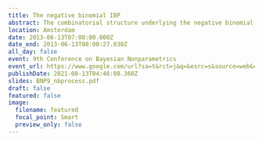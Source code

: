 ```yaml
---
title: The negative binomial IBP
abstract: The combinatorial structure underlying the negative binomial process
location: Amsterdam
date: 2013-06-13T07:00:00.000Z
date_end: 2013-06-13T08:00:27.030Z
all_day: false
event: 9th Conference on Bayesian Nonparametrics
event_url: https://www.google.com/url?sa=t&rct=j&q=&esrc=s&source=web&cd=&cad=rja&uact=8&ved=2ahUKEwjO2teqmK3yAhXHT30KHQXDAEQQFnoECBcQAQ&url=http%3A%2F%2Fwww.bnp9.win.tue.nl%2Fwp-content%2Fuploads%2F2013%2F05%2Fschedule21.pdf&usg=AOvVaw3Rq02i1SbbYPw0heqxWrWn
publishDate: 2021-08-13T04:46:00.360Z
slides: BNP9_nbprocess.pdf
draft: false
featured: false
image:
  filename: featured
  focal_point: Smart
  preview_only: false
---
```

